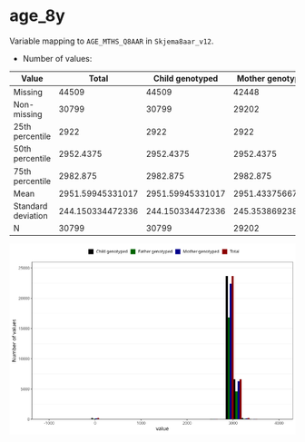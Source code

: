 # age_8y
Variable mapping to `AGE_MTHS_Q8AAR` in `Skjema8aar_v12`.
- Number of values:

| Value | Total | Child genotyped | Mother genotyped | Father genotyped |
| ----- | ----- | --------------- | ---------------- | ---------------- |
| Missing | 44509 | 44509 | 42448 | 28321 |
| Non-missing | 30799 | 30799 | 29202 | 21763 |
| 25th percentile | 2922 | 2922 | 2922 | 2922 |
| 50th percentile | 2952.4375 | 2952.4375 | 2952.4375 | 2952.4375 |
| 75th percentile | 2982.875 | 2982.875 | 2982.875 | 2982.875 |
| Mean | 2951.59945331017 | 2951.59945331017 | 2951.43375667762 | 2952.83050360704 |
| Standard deviation | 244.150334472336 | 244.150334472336 | 245.353869238524 | 233.433636653503 |
| N | 30799 | 30799 | 29202 | 21763 |



![](age_8y_n.png)



